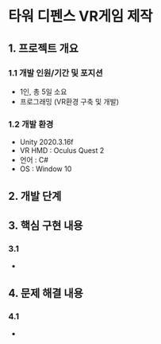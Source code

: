 # 타워 디펜스 VR게임 제작
## 1. 프로젝트 개요
### 1.1 개발 인원/기간 및 포지션
- 1인, 총 5일 소요
- 프로그래밍 (VR환경 구축 및 개발)
### 1.2 개발 환경
- Unity 2020.3.16f
- VR HMD : Oculus Quest 2
- 언어 : C#
- OS : Window 10
## 2. 개발 단계

## 3. 핵심 구현 내용 
### 3.1 
-
## 4. 문제 해결 내용
### 4.1 
- 
